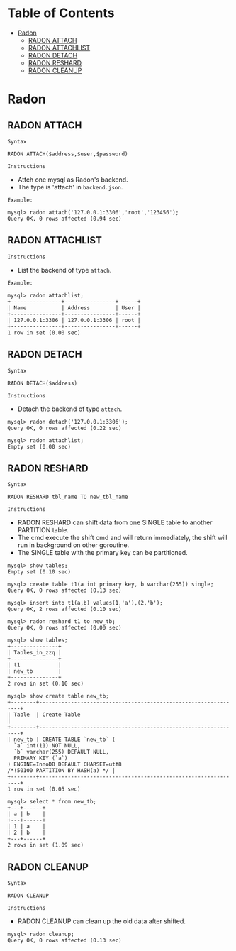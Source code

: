 Table of Contents
=================

   * [Radon](#radon)
      * [RADON ATTACH](#radon-attach)
      * [RADON ATTACHLIST](#radon-attachlist)
      * [RADON DETACH](#radon-detach)
      * [RADON RESHARD](#radon-reshard)
      * [RADON CLEANUP](#radon-cleanup)

# Radon
## RADON ATTACH

`Syntax`
```
RADON ATTACH($address,$user,$password)
```

`Instructions`
* Attch one mysql as Radon's backend. 
* The type is 'attach' in `backend.json`.

`Example: `

```
mysql> radon attach('127.0.0.1:3306','root','123456');
Query OK, 0 rows affected (0.94 sec)
```

## RADON ATTACHLIST

`Instructions`
* List the backend of type `attach`. 

`Example: `
```
mysql> radon attachlist;
+----------------+----------------+------+
| Name           | Address        | User |
+----------------+----------------+------+
| 127.0.0.1:3306 | 127.0.0.1:3306 | root |
+----------------+----------------+------+
1 row in set (0.00 sec)
```

## RADON DETACH

`Syntax`
```
RADON DETACH($address)
```

`Instructions`
* Detach the backend of type `attach`. 

```
mysql> radon detach('127.0.0.1:3306');
Query OK, 0 rows affected (0.22 sec)

mysql> radon attachlist;
Empty set (0.00 sec)
```

## RADON RESHARD

`Syntax`
```
RADON RESHARD tbl_name TO new_tbl_name
```

`Instructions`
* RADON RESHARD can shift data from one SINGLE table to another PARTITION table. 
* The cmd execute the shift cmd and will return immediately, the shift will run in background on other goroutine.
* The SINGLE table with the primary key can be partitioned.

```
mysql> show tables;
Empty set (0.10 sec)

mysql> create table t1(a int primary key, b varchar(255)) single;
Query OK, 0 rows affected (0.13 sec)

mysql> insert into t1(a,b) values(1,'a'),(2,'b');
Query OK, 2 rows affected (0.10 sec)

mysql> radon reshard t1 to new_tb;
Query OK, 0 rows affected (0.00 sec)

mysql> show tables;
+---------------+
| Tables_in_zzq |
+---------------+
| t1            |
| new_tb        |
+---------------+
2 rows in set (0.10 sec)

mysql> show create table new_tb;
+--------+----------------------------------------------------------------+
| Table  | Create Table                                                   |
+--------+----------------------------------------------------------------+
| new_tb | CREATE TABLE `new_tb` (
  `a` int(11) NOT NULL,
  `b` varchar(255) DEFAULT NULL,
  PRIMARY KEY (`a`)
) ENGINE=InnoDB DEFAULT CHARSET=utf8
/*!50100 PARTITION BY HASH(a) */ |
+--------+----------------------------------------------------------------+
1 row in set (0.05 sec)

mysql> select * from new_tb;
+---+------+
| a | b    |
+---+------+
| 1 | a    |
| 2 | b    |
+---+------+
2 rows in set (1.09 sec)
```

## RADON CLEANUP

`Syntax`
```
RADON CLEANUP
```

`Instructions`
* RADON CLEANUP can clean up the old data after shifted.

```
mysql> radon cleanup;
Query OK, 0 rows affected (0.13 sec)
```
